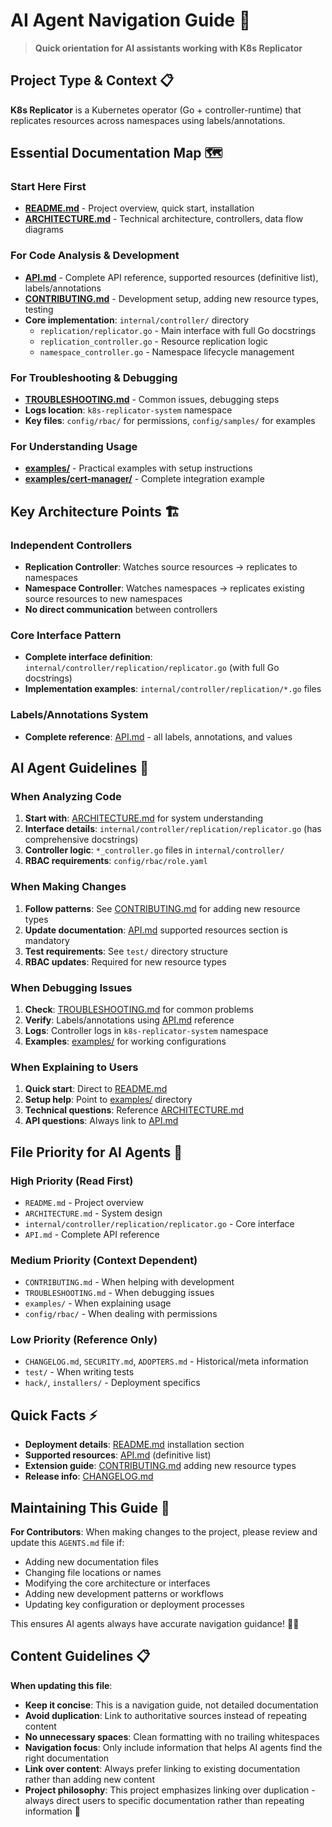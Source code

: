 # AI Agent Navigation Guide 🤖

> **Quick orientation for AI assistants working with K8s Replicator**

## Project Type & Context 📋

**K8s Replicator** is a Kubernetes operator (Go + controller-runtime) that replicates resources across namespaces using labels/annotations.

## Essential Documentation Map 🗺️

### Start Here First

- **[README.md](README.md)** - Project overview, quick start, installation
- **[ARCHITECTURE.md](ARCHITECTURE.md)** - Technical architecture, controllers, data flow diagrams

### For Code Analysis & Development

- **[API.md](API.md)** - Complete API reference, supported resources (definitive list), labels/annotations
- **[CONTRIBUTING.md](CONTRIBUTING.md)** - Development setup, adding new resource types, testing
- **Core implementation**: `internal/controller/` directory
  - `replication/replicator.go` - Main interface with full Go docstrings
  - `replication_controller.go` - Resource replication logic
  - `namespace_controller.go` - Namespace lifecycle management

### For Troubleshooting & Debugging

- **[TROUBLESHOOTING.md](TROUBLESHOOTING.md)** - Common issues, debugging steps
- **Logs location**: `k8s-replicator-system` namespace
- **Key files**: `config/rbac/` for permissions, `config/samples/` for examples

### For Understanding Usage

- **[examples/](examples/)** - Practical examples with setup instructions
- **[examples/cert-manager/](examples/cert-manager/)** - Complete integration example

## Key Architecture Points 🏗️

### Independent Controllers

- **Replication Controller**: Watches source resources → replicates to namespaces
- **Namespace Controller**: Watches namespaces → replicates existing source resources to new namespaces
- **No direct communication** between controllers

### Core Interface Pattern

- **Complete interface definition**: `internal/controller/replication/replicator.go` (with full Go docstrings)
- **Implementation examples**: `internal/controller/replication/*.go` files

### Labels/Annotations System

- **Complete reference**: [API.md](API.md) - all labels, annotations, and values

## AI Agent Guidelines 🎯

### When Analyzing Code

1. **Start with**: [ARCHITECTURE.md](ARCHITECTURE.md) for system understanding
2. **Interface details**: `internal/controller/replication/replicator.go` (has comprehensive docstrings)
3. **Controller logic**: `*_controller.go` files in `internal/controller/`
4. **RBAC requirements**: `config/rbac/role.yaml`

### When Making Changes

1. **Follow patterns**: See [CONTRIBUTING.md](CONTRIBUTING.md) for adding new resource types
2. **Update documentation**: [API.md](API.md) supported resources section is mandatory
3. **Test requirements**: See `test/` directory structure
4. **RBAC updates**: Required for new resource types

### When Debugging Issues

1. **Check**: [TROUBLESHOOTING.md](TROUBLESHOOTING.md) for common problems
2. **Verify**: Labels/annotations using [API.md](API.md) reference
3. **Logs**: Controller logs in `k8s-replicator-system` namespace
4. **Examples**: [examples/](examples/) for working configurations

### When Explaining to Users

1. **Quick start**: Direct to [README.md](README.md)
2. **Setup help**: Point to [examples/](examples/) directory
3. **Technical questions**: Reference [ARCHITECTURE.md](ARCHITECTURE.md)
4. **API questions**: Always link to [API.md](API.md)

## File Priority for AI Agents 📁

### High Priority (Read First)

- `README.md` - Project overview
- `ARCHITECTURE.md` - System design
- `internal/controller/replication/replicator.go` - Core interface
- `API.md` - Complete API reference

### Medium Priority (Context Dependent)

- `CONTRIBUTING.md` - When helping with development
- `TROUBLESHOOTING.md` - When debugging issues
- `examples/` - When explaining usage
- `config/rbac/` - When dealing with permissions

### Low Priority (Reference Only)

- `CHANGELOG.md`, `SECURITY.md`, `ADOPTERS.md` - Historical/meta information
- `test/` - When writing tests
- `hack/`, `installers/` - Deployment specifics

## Quick Facts ⚡

- **Deployment details**: [README.md](README.md) installation section
- **Supported resources**: [API.md](API.md#supported-resources) (definitive list)
- **Extension guide**: [CONTRIBUTING.md](CONTRIBUTING.md) adding new resource types
- **Release info**: [CHANGELOG.md](CHANGELOG.md)

## Maintaining This Guide 📝

**For Contributors**: When making changes to the project, please review and update this `AGENTS.md` file if:

- Adding new documentation files
- Changing file locations or names
- Modifying the core architecture or interfaces
- Adding new development patterns or workflows
- Updating key configuration or deployment processes

This ensures AI agents always have accurate navigation guidance! 🤖✨

## Content Guidelines 📋

**When updating this file**:

- **Keep it concise**: This is a navigation guide, not detailed documentation
- **Avoid duplication**: Link to authoritative sources instead of repeating content
- **No unnecessary spaces**: Clean formatting with no trailing whitespaces
- **Navigation focus**: Only include information that helps AI agents find the right documentation
- **Link over content**: Always prefer linking to existing documentation rather than adding new content
- **Project philosophy**: This project emphasizes linking over duplication - always direct users to specific documentation rather than repeating information 🔗
